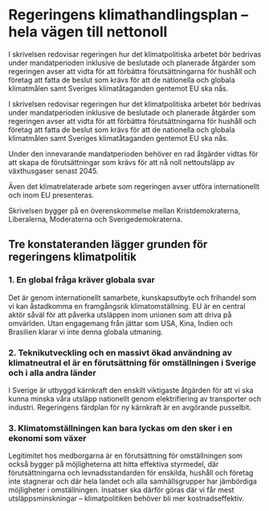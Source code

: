 # Regeringens klimathandlingsplan – hela vägen till nettonoll

I skrivelsen redovisar regeringen hur det klimatpolitiska arbetet bör bedrivas under mandatperioden inklusive de beslutade och planerade åtgärder som regeringen avser att vidta för att förbättra förutsättningarna för hushåll och företag att fatta de beslut som krävs för att de nationella och globala klimatmålen samt Sveriges klimatåtaganden gentemot EU ska nås.

I skrivelsen redovisar regeringen hur det klimatpolitiska arbetet bör bedrivas under mandatperioden inklusive de beslutade och planerade åtgärder som regeringen avser att vidta för att förbättra förutsättningarna för hushåll och företag att fatta de beslut som krävs för att de nationella och globala klimatmålen samt Sveriges klimatåtaganden gentemot EU ska nås.

Under den innevarande mandatperioden behöver en rad åtgärder vidtas för att skapa de förutsättningar som krävs för att nå noll nettoutsläpp av växthusgaser senast 2045.

Även det klimatrelaterade arbete som regeringen avser utföra internationellt och inom EU presenteras.

Skrivelsen bygger på en överenskommelse mellan Kristdemokraterna, Liberalerna, Moderaterna och Sverigedemokraterna.

## Tre konstateranden lägger grunden för regeringens klimatpolitik

### 1. En global fråga kräver globala svar

Det är genom internationellt samarbete, kunskapsutbyte och frihandel som vi kan åstadkomma en framgångsrik klimatomställning. EU är en central aktör såväl för att påverka utsläppen inom unionen som att driva på omvärlden. Utan engagemang från jättar som USA, Kina, Indien och Brasilien klarar vi inte denna globala utmaning.

### 2. Teknikutveckling och en massivt ökad användning av klimatneutral el är en förutsättning för omställningen i Sverige och i alla andra länder

I Sverige är utbyggd kärnkraft den enskilt viktigaste åtgärden för att vi ska kunna minska våra utsläpp nationellt genom elektrifiering av transporter och industri. Regeringens färdplan för ny kärnkraft är en avgörande pusselbit.

### 3. Klimatomställningen kan bara lyckas om den sker i en ekonomi som växer

Legitimitet hos medborgarna är en förutsättning för omställningen som också bygger på möjligheterna att hitta effektiva styrmedel, där förutsättningarna och levnadsstandarden för enskilda, hushåll och företag inte stagnerar och där hela landet och alla samhällsgrupper har jämbördiga möjligheter i omställningen. Insatser ska därför göras där vi får mest utsläppsminskningar – klimatpolitiken behöver bli mer kostnadseffektiv.

